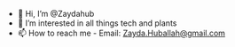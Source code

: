 - 👋 Hi, I’m @Zaydahub
- 👀 I’m interested in all things tech and plants 
- 📫 How to reach me - Email: Zayda.Huballah@gmail.com
 
<!---
Zaydahub/Zaydahub is a ✨ special ✨ repository because its `README.md` (this file) appears on your GitHub profile.
You can click the Preview link to take a look at your changes.
--->
